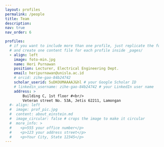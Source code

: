 ```yaml
---
layout: profiles
permalink: /people
title: Team
description: 
nav: true
nav_order: 6

profiles:
  # if you want to include more than one profile, just replicate the following block
  # and create one content file for each profile inside _pages/
  - align: left
    image: foto-min.jpg
    name: Heri Purnawan
    position: Lecturer, Electrical Engineering Dept.
    email: heripurnawan@unisla.ac.id
    # orcid: zihe-gao-84b24742
    scholar_userid: 5uDKOUMAAAAJ&hl # your Google Scholar ID
    # linkedin_username: zihe-gao-84b24742 # your LinkedIn user name
    address: >
        Building C, 1st floor #<br/>
        Veteran street No. 53A, Jetis 62211, Lamongan
  #- align: left
  #  image: prof_pic.jpg
  #  content: about_einstein.md
  #  image_circular: false # crops the image to make it circular
  #  more_info: >
  #    <p>555 your office number</p>
  #    <p>123 your address street</p>
  #    <p>Your City, State 12345</p>
---
```

